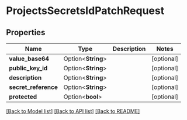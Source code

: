 # ProjectsSecretsIdPatchRequest

## Properties

Name | Type | Description | Notes
------------ | ------------- | ------------- | -------------
**value_base64** | Option<**String**> |  | [optional]
**public_key_id** | Option<**String**> |  | [optional]
**description** | Option<**String**> |  | [optional]
**secret_reference** | Option<**String**> |  | [optional]
**protected** | Option<**bool**> |  | [optional]

[[Back to Model list]](../README.md#documentation-for-models) [[Back to API list]](../README.md#documentation-for-api-endpoints) [[Back to README]](../README.md)


